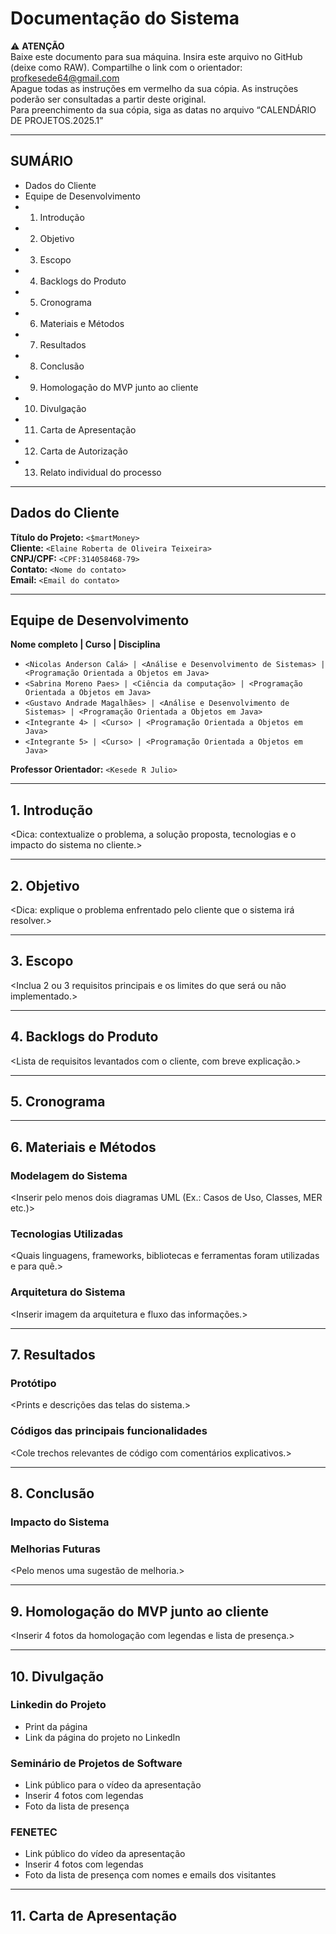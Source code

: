 # Documentação do Sistema

⚠️ **ATENÇÃO**  
Baixe este documento para sua máquina. Insira este arquivo no GitHub (deixe como RAW). Compartilhe o link com o orientador: profkesede64@gmail.com  
Apague todas as instruções em vermelho da sua cópia. As instruções poderão ser consultadas a partir deste original.  
Para preenchimento da sua cópia, siga as datas no arquivo “CALENDÁRIO DE PROJETOS.2025.1”

---

## SUMÁRIO

- Dados do Cliente
- Equipe de Desenvolvimento
- 1. Introdução
- 2. Objetivo
- 3. Escopo
- 4. Backlogs do Produto
- 5. Cronograma
- 6. Materiais e Métodos
- 7. Resultados
- 8. Conclusão
- 9. Homologação do MVP junto ao cliente
- 10. Divulgação
- 11. Carta de Apresentação
- 12. Carta de Autorização
- 13. Relato individual do processo

---

## Dados do Cliente

**Título do Projeto:** `<$martMoney>`  
**Cliente:** `<Elaine Roberta de Oliveira Teixeira>`  
**CNPJ/CPF:** `<CPF:314058468-79>`  
**Contato:** `<Nome do contato>`  
**Email:** `<Email do contato>`

---

## Equipe de Desenvolvimento

**Nome completo | Curso | Disciplina**

- `<Nicolas Anderson Calá> | <Análise e Desenvolvimento de Sistemas> | <Programação Orientada a Objetos em Java>`
- `<Sabrina Moreno Paes> | <Ciência da computação> | <Programação Orientada a Objetos em Java>`
- `<Gustavo Andrade Magalhães> | <Análise e Desenvolvimento de Sistemas> | <Programação Orientada a Objetos em Java>`
- `<Integrante 4> | <Curso> | <Programação Orientada a Objetos em Java>`
- `<Integrante 5> | <Curso> | <Programação Orientada a Objetos em Java>`

**Professor Orientador:** `<Kesede R Julio>`

---

## 1. Introdução

<Dica: contextualize o problema, a solução proposta, tecnologias e o impacto do sistema no cliente.>

---

## 2. Objetivo

<Dica: explique o problema enfrentado pelo cliente que o sistema irá resolver.>

---

## 3. Escopo

<Inclua 2 ou 3 requisitos principais e os limites do que será ou não implementado.>

---

## 4. Backlogs do Produto

<Lista de requisitos levantados com o cliente, com breve explicação.>

---

## 5. Cronograma

<Inserir imagem ou tabela com o planejamento das sprints e entregas.>

---

## 6. Materiais e Métodos

### Modelagem do Sistema
<Inserir pelo menos dois diagramas UML (Ex.: Casos de Uso, Classes, MER etc.)>

### Tecnologias Utilizadas
<Quais linguagens, frameworks, bibliotecas e ferramentas foram utilizadas e para quê.>

### Arquitetura do Sistema
<Inserir imagem da arquitetura e fluxo das informações.>

---

## 7. Resultados

### Protótipo
<Prints e descrições das telas do sistema.>

### Códigos das principais funcionalidades
<Cole trechos relevantes de código com comentários explicativos.>

---

## 8. Conclusão

### Impacto do Sistema
<Como o sistema impactou o processo do cliente.>

### Melhorias Futuras
<Pelo menos uma sugestão de melhoria.>

---

## 9. Homologação do MVP junto ao cliente

<Inserir 4 fotos da homologação com legendas e lista de presença.>

---

## 10. Divulgação

### Linkedin do Projeto

- Print da página
- Link da página do projeto no LinkedIn

### Seminário de Projetos de Software

- Link público para o vídeo da apresentação
- Inserir 4 fotos com legendas
- Foto da lista de presença

### FENETEC

- Link público do vídeo da apresentação
- Inserir 4 fotos com legendas
- Foto da lista de presença com nomes e emails dos visitantes

---

## 11. Carta de Apresentação

